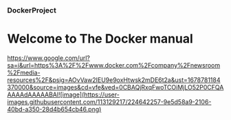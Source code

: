 ### DockerProject

# Welcome to The Docker manual
https://www.google.com/url?sa=i&url=https%3A%2F%2Fwww.docker.com%2Fcompany%2Fnewsroom%2Fmedia-resources%2F&psig=AOvVaw2IEU9e9oxHtwsk2mDE6t2a&ust=1678781184370000&source=images&cd=vfe&ved=0CBAQjRxqFwoTCOiMjLO52P0CFQAAAAAdAAAAABAl![image](https://user-images.githubusercontent.com/113129217/224642257-9e5d58a9-2106-40bd-a350-28d4b654cb46.png)

